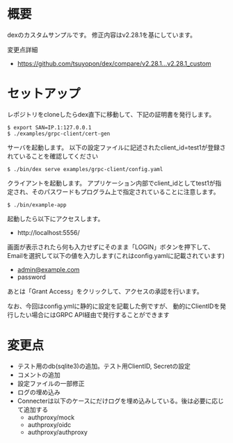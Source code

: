 # 概要
dexのカスタムサンプルです。
修正内容はv2.28.1を基にしています。

変更点詳細
- https://github.com/tsuyopon/dex/compare/v2.28.1...v2.28.1_custom

# セットアップ

レポジトリをcloneしたらdex直下に移動して、下記の証明書を発行します。
```
$ export SAN=IP.1:127.0.0.1
$ ./examples/grpc-client/cert-gen
```

サーバを起動します。
以下の設定ファイルに記述されたclient_id=test1が登録されていることを確認してください
```
$ ./bin/dex serve examples/grpc-client/config.yaml
```

クライアントを起動します。
アプリケーション内部でclient_idとしてtest1が指定され、そのパスワードもプログラム上で指定されていることに注意します。
```
$ ./bin/example-app
```

起動したら以下にアクセスします。
- http://localhost:5556/

画面が表示されたら何も入力せずにそのまま「LOGIN」ボタンを押下して、
Emailを選択して以下の値を入力します(これはconfig.yamlに記載されています)
- admin@example.com
- password

あとは「Grant Access」をクリックして、アクセスの承認を行います。

なお、今回はconfig.ymlに静的に設定を記載した例ですが、
動的にClientIDを発行したい場合にはGRPC API経由で発行することができます

# 変更点
- テスト用のdb(sqlite3)の追加。テスト用ClientID, Secretの設定
- コメントの追加
- 設定ファイルの一部修正
- ログの埋め込み
- Connecterは以下のケースにだけログを埋め込みしている。後は必要に応じて追加する
  - authproxy/mock
  - authproxy/oidc
  - authproxy/authproxy

